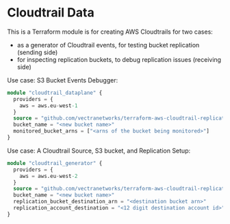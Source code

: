 # Cloudtrail Data

This is a Terraform module is for creating AWS Cloudtrails for two cases:
- as a generator of Cloudtrail events, for testing bucket replication (sending side)
- for inspecting replication buckets, to debug replication issues (receiving side)

Use case: S3 Bucket Events Debugger:

```terraform
module "cloudtrail_dataplane" {
  providers = {
    aws = aws.eu-west-1
  }
  source = "github.com/vectranetworks/terraform-aws-cloudtrail-replication"
  bucket_name = "<new bucket name>"
  monitored_bucket_arns = ["<arns of the bucket being monitored>"]
}
```

Use case: A Cloudtrail Source, S3 bucket, and Replication Setup:

```terraform
module "cloudtrail_generator" {
  providers = {
    aws = aws.eu-west-2
  }
  source = "github.com/vectranetworks/terraform-aws-cloudtrail-replication"
  bucket_name = "<new bucket name>"
  replication_bucket_destination_arn = "<destination bucket arn>"
  replication_account_destination = "<12 digit destination account id>"
}
```
